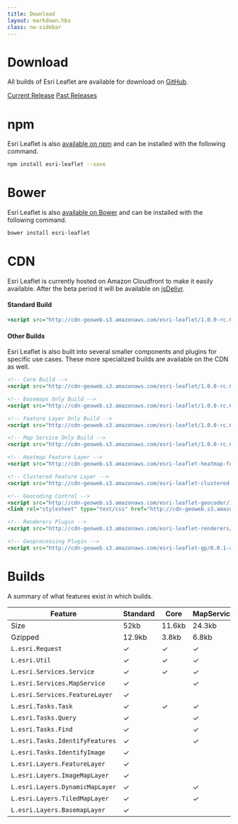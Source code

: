 ```yaml
---
title: Download
layout: markdown.hbs
class: no-sidebar
---
```


# Download

All builds of Esri Leaflet are available for download on [GitHub](https://github.com/Esri/esri-leaflet/releases/).

<a href="https://github.com/Esri/esri-leaflet/releases/download/v1.0.0-rc.6/esri-leaflet-v1.0.0-rc.5.zip" class="btn">Current Release</a>
<a href="https://github.com/Esri/esri-leaflet/releases/" class="btn">Past Releases</a>

# npm

Esri Leaflet is also [available on npm](https://www.npmjs.org/package/esri-leaflet) and can be installed with the following command.

```bash
npm install esri-leaflet --save
```

# Bower

Esri Leaflet is also [available on Bower](http://bower.io/search/?q=esri-leaflet) and can be installed with the following command.

```bash
bower install esri-leaflet
```

# CDN

Esri Leaflet is currently hosted on Amazon Cloudfront to make it easily available. After the beta period it will be available on [jsDelivr](http://www.jsdelivr.com/).

#### Standard Build

```xml
<script src="http://cdn-geoweb.s3.amazonaws.com/esri-leaflet/1.0.0-rc.6/esri-leaflet.js"></script>
```

#### Other Builds

Esri Leaflet is also built into several smaller components and plugins for specific use cases.  These more specialized builds are available on the CDN as well.

```xml
<!-- Core Build -->
<script src="http://cdn-geoweb.s3.amazonaws.com/esri-leaflet/1.0.0-rc.6/esri-leaflet-core.js"></script>

<!-- Basemaps Only Build -->
<script src="http://cdn-geoweb.s3.amazonaws.com/esri-leaflet/1.0.0-rc.6/esri-leaflet-basemaps.js"></script>

<!-- Feature Layer Only Build -->
<script src="http://cdn-geoweb.s3.amazonaws.com/esri-leaflet/1.0.0-rc.6/esri-leaflet-feature-layer.js"></script>

<!-- Map Service Only Build -->
<script src="http://cdn-geoweb.s3.amazonaws.com/esri-leaflet/1.0.0-rc.6/esri-leaflet-map-service.js"></script>

<!-- Heatmap Feature Layer -->
<script src="http://cdn-geoweb.s3.amazonaws.com/esri-leaflet-heatmap-feature-layer/1.0.0-rc.2/esri-leaflet-heatmap-feature-layer.js"></script>

<!-- Clustered Feature Layer -->
<script src="http://cdn-geoweb.s3.amazonaws.com/esri-leaflet-clustered-feature-layer/1.0.0-rc.2/esri-leaflet-clustered-feature-layer.js"></script>

<!-- Geocoding Control -->
<script src="http://cdn-geoweb.s3.amazonaws.com/esri-leaflet-geocoder/1.0.0-rc.4/esri-leaflet-geocoder.js"></script>
<link rel="stylesheet" type="text/css" href="http://cdn-geoweb.s3.amazonaws.com/esri-leaflet-geocoder/1.0.0-rc.4/esri-leaflet-geocoder.css">

<!-- Renderers Plugin -->
<script src="http://cdn-geoweb.s3.amazonaws.com/esri-leaflet-renderers/v0.0.1-beta.2/esri-leaflet-renderers.js"></script>

<!-- Geoprocessing Plugin -->
<script src="http://cdn-geoweb.s3.amazonaws.com/esri-leaflet-gp/0.0.1-alpha.3/esri-leaflet-gp.js"></script>

```

# Builds

A summary of what features exist in which builds.

| Feature                                | Standard | Core     | MapService | ImageService | FeatureLayer | Basemaps |
| -------------------------------------- | -------- | -------- | ---------- | ------------ | ------------ | -------- |
| Size                                   | 52kb     | 11.6kb   | 24.3kb     | 21.6kb       | 29.6kb       | 11kb   |
| Gzipped                                | 12.9kb   | 3.8kb    | 6.8kb      | 6.3kb        | 8.7kb        | 3.3kb    |
| `L.esri.Request`                       | &#10003; | &#10003; | &#10003;   | &#10003;     | &#10003;     | &#10003; |
| `L.esri.Util`                          | &#10003; | &#10003; | &#10003;   | &#10003;     | &#10003;     |          |
| `L.esri.Services.Service`              | &#10003; | &#10003; | &#10003;   | &#10003;     | &#10003;     |          |
| `L.esri.Services.MapService`           | &#10003; |          | &#10003;   |              |              |          |
| `L.esri.Services.FeatureLayer`         | &#10003; |          |            |              | &#10003;     |          |
| `L.esri.Tasks.Task `                   | &#10003; | &#10003; | &#10003;   | &#10003;     | &#10003;     |          |
| `L.esri.Tasks.Query`                   | &#10003; |          | &#10003;   | &#10003;     | &#10003;     |          |
| `L.esri.Tasks.Find`                    | &#10003; |          | &#10003;   |              |              |          |
| `L.esri.Tasks.IdentifyFeatures`        | &#10003; |          | &#10003;   |              |              |          |
| `L.esri.Tasks.IdentifyImage`           | &#10003; |          |            | &#10003;     |              |          |
| `L.esri.Layers.FeatureLayer`           | &#10003; |          |            |              | &#10003;     |          |
| `L.esri.Layers.ImageMapLayer`          | &#10003; |          |            | &#10003;     |              |          |
| `L.esri.Layers.DynamicMapLayer`        | &#10003; |          | &#10003;   |              |              |          |
| `L.esri.Layers.TiledMapLayer`          | &#10003; |          | &#10003;   |              |              |          |
| `L.esri.Layers.BasemapLayer`           | &#10003; |          |            |              |              | &#10003; |